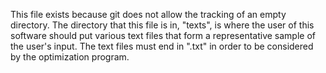 This file exists because git does not allow the tracking of an empty directory. The directory that this file is in, "texts", is where the user of this software should put various text files that form a representative sample of the user's input. The text files must end in ".txt" in order to be considered by the optimization program.
